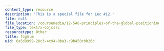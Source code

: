 ```yaml
---
content_type: resource
description: 'This is a special file for Lec #12.'
file: null
file_location: /coursemedia/12-540-principles-of-the-global-positioning-system-spring-2012/6a5d899928c34c940ba3c9b450cbb26c_fogm.m
file_type: text/x-objcsrc
resourcetype: Other
title: fogm.m
uid: 6a5d8999-28c3-4c94-0ba3-c9b450cbb26c
---
```

